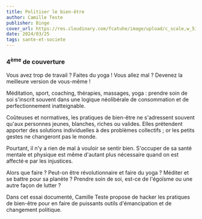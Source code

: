 ```yaml
---
title: Politiser le bien-être
author: Camille Teste
publisher: Binge
cover_url: https://res.cloudinary.com/fcatuhe/image/upload/c_scale,w_512/v1711899163/raphaele-rodellar.fr/bibliotheque/9782491260156.jpg
date: 2024/03/25
tags: sante-et-societe
---
```


### 4<sup>ème</sup> de couverture

Vous avez trop de travail ? Faites du yoga ! Vous allez mal ? Devenez la meilleure version de vous-même !

Méditation, sport, coaching, thérapies, massages, yoga : prendre soin de soi s'inscrit souvent dans une logique néolibérale de consommation et de perfectionnement inatteignable.

Coûteuses et normatives, les pratiques de bien-être ne s'adressent souvent qu'aux personnes jeunes, blanches, riches ou valides. Elles prétendent apporter des solutions individuelles à des problèmes collectifs ; or les petits gestes ne changeront pas le monde.

Pourtant, il n'y a rien de mal à vouloir se sentir bien. S'occuper de sa santé mentale et physique est même d'autant plus nécessaire quand on est affecté·e par les injustices.

Alors que faire ? Peut-on être révolutionnaire et faire du yoga ? Méditer et se battre pour sa planète ? Prendre soin de soi, est-ce de l'égoïsme ou une autre façon de lutter ?

Dans cet essai documenté, Camille Teste propose de hacker les pratiques de bien-être pour en faire de puissants outils d'émancipation et de changement politique.
